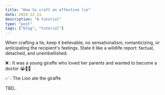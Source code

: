 ```yaml
---
title: "How to craft an effective lie"
date: 2024-12-11
description: "A tutorial"
type: "post"
tags: ["blog", "tutorial"]
---
```


When crafting a lie, keep it believable, no sensationalism, romanticizing, or anticipating the recipient's feelings. State it like a wildlife report: factual, detached, and unembellished.

❌ : It was a young giraffe who loved her parents and wanted to become a doctor 😭🥺💔

✅ : The Lion ate the giraffe 

TBD..

